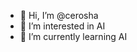 - 👋 Hi, I’m @cerosha
- 👀 I’m interested in AI
- 🌱 I’m currently learning AI


<!---
cerosha/cerosha is a ✨ special ✨ repository because its `README.md` (this file) appears on your GitHub profile.
You can click the Preview link to take a look at your changes.
--->
